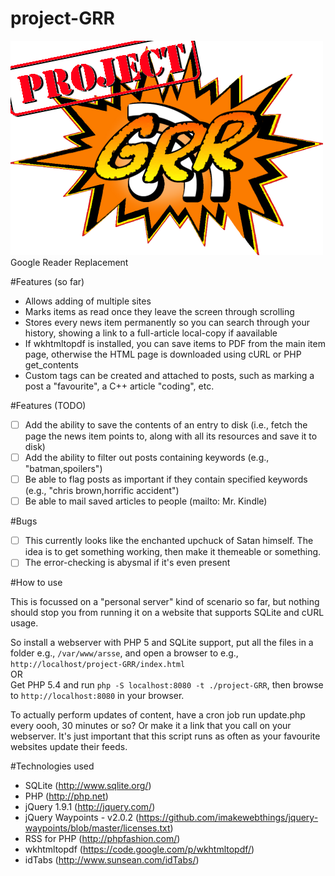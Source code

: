project-GRR
===========

![logo](doc/grr.png "GRR!")  
Google Reader Replacement

#Features (so far)

* Allows adding of multiple sites
* Marks items as read once they leave the screen through scrolling
* Stores every news item permanently so you can search through your history, showing a link to a full-article local-copy if aavailable
* If wkhtmltopdf is installed, you can save items to PDF from the main item page, otherwise the HTML page is downloaded using cURL or PHP get_contents
* Custom tags can be created and attached to posts, such as marking a post a "favourite", a C++ article "coding", etc.

#Features (TODO)

- [ ] Add the ability to save the contents of an entry to disk (i.e., fetch the page the news item points to, along with all its resources and save it to disk)
- [ ] Add the ability to filter out posts containing keywords (e.g., "batman,spoilers")
- [ ] Be able to flag posts as important if they contain specified keywords (e.g., "chris brown,horrific accident")
- [ ] Be able to mail saved articles to people (mailto: Mr. Kindle)

#Bugs

- [ ] This currently looks like the enchanted upchuck of Satan himself. The idea is to get something working, then make it themeable or something.
- [ ] The error-checking is abysmal if it's even present

#How to use

This is focussed on a "personal server" kind of scenario so far, but nothing should stop you from running it on a website that supports SQLite and cURL usage.

So install a webserver with PHP 5 and SQLite support, put all the files in a folder e.g., `/var/www/arsse`, and open a browser to e.g., `http://localhost/project-GRR/index.html`  
OR  
Get PHP 5.4 and run `php -S localhost:8080 -t ./project-GRR`, then browse to `http://localhost:8080` in your browser.

To actually perform updates of content, have a cron job run update.php every oooh, 30 minutes or so? Or make it a link that you call on your webserver. It's just important that this script runs as often as your favourite websites update their feeds.

#Technologies used

* SQLite (http://www.sqlite.org/)
* PHP (http://php.net)
* jQuery 1.9.1 (http://jquery.com/)
* jQuery Waypoints - v2.0.2 (https://github.com/imakewebthings/jquery-waypoints/blob/master/licenses.txt)
* RSS for PHP (http://phpfashion.com/)
* wkhtmltopdf (https://code.google.com/p/wkhtmltopdf/)
* idTabs (http://www.sunsean.com/idTabs/)